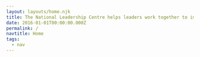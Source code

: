 ```yaml
---
layout: layouts/home.njk
title: The National Leadership Centre helps leaders work together to improve public services
date: 2016-01-01T00:00:00.000Z
permalink: /
navtitle: Home
tags:
  - nav
---
```

